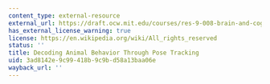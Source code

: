 ```yaml
---
content_type: external-resource
external_url: https://draft.ocw.mit.edu/courses/res-9-008-brain-and-cognitive-sciences-computational-tutorials/pages/decoding-animal-behavior-through-pose-tracking/
has_external_license_warning: true
license: https://en.wikipedia.org/wiki/All_rights_reserved
status: ''
title: Decoding Animal Behavior Through Pose Tracking
uid: 3ad8142e-9c99-418b-9c9b-d58a13baa06e
wayback_url: ''
---
```


